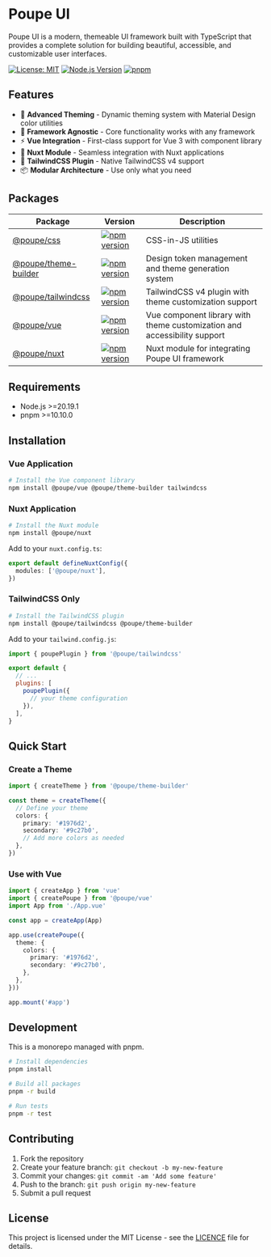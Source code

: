 # Poupe UI

Poupe UI is a modern, themeable UI framework built with TypeScript that provides a complete solution for building beautiful, accessible, and customizable user interfaces.

[![License: MIT](https://img.shields.io/badge/License-MIT-blue.svg)](./LICENCE.txt)
[![Node.js Version](https://img.shields.io/badge/node-%3E%3D20.19.1-brightgreen)](package.json)
[![pnpm](https://img.shields.io/badge/pnpm-%3E%3D10.10.0-orange)](package.json)

## Features

- 🎨 **Advanced Theming** - Dynamic theming system with Material Design color utilities
- 🔌 **Framework Agnostic** - Core functionality works with any framework
- ⚡ **Vue Integration** - First-class support for Vue 3 with component library
- 🧩 **Nuxt Module** - Seamless integration with Nuxt applications
- 🌈 **TailwindCSS Plugin** - Native TailwindCSS v4 support
- 📦 **Modular Architecture** - Use only what you need

## Packages

| Package | Version | Description |
|---------|---------|-------------|
| [@poupe/css](./packages/@poupe-css) | [![npm version](https://img.shields.io/npm/v/@poupe/css.svg)](https://www.npmjs.com/package/@poupe/css) | CSS-in-JS utilities |
| [@poupe/theme-builder](./packages/@poupe-theme-builder) | [![npm version](https://img.shields.io/npm/v/@poupe/theme-builder.svg)](https://www.npmjs.com/package/@poupe/theme-builder) | Design token management and theme generation system |
| [@poupe/tailwindcss](./packages/@poupe-tailwindcss) | [![npm version](https://img.shields.io/npm/v/@poupe/tailwindcss.svg)](https://www.npmjs.com/package/@poupe/tailwindcss) | TailwindCSS v4 plugin with theme customization support |
| [@poupe/vue](./packages/@poupe-vue) | [![npm version](https://img.shields.io/npm/v/@poupe/vue.svg)](https://www.npmjs.com/package/@poupe/vue) | Vue component library with theme customization and accessibility support |
| [@poupe/nuxt](./packages/@poupe-nuxt) | [![npm version](https://img.shields.io/npm/v/@poupe/nuxt.svg)](https://www.npmjs.com/package/@poupe/nuxt) | Nuxt module for integrating Poupe UI framework |

## Requirements

- Node.js >=20.19.1
- pnpm >=10.10.0

## Installation

### Vue Application

```bash
# Install the Vue component library
npm install @poupe/vue @poupe/theme-builder tailwindcss
```

### Nuxt Application

```bash
# Install the Nuxt module
npm install @poupe/nuxt
```

Add to your `nuxt.config.ts`:

```typescript
export default defineNuxtConfig({
  modules: ['@poupe/nuxt'],
})
```

### TailwindCSS Only

```bash
# Install the TailwindCSS plugin
npm install @poupe/tailwindcss @poupe/theme-builder
```

Add to your `tailwind.config.js`:

```javascript
import { poupePlugin } from '@poupe/tailwindcss'

export default {
  // ...
  plugins: [
    poupePlugin({
      // your theme configuration
    }),
  ],
}
```

## Quick Start

### Create a Theme

```typescript
import { createTheme } from '@poupe/theme-builder'

const theme = createTheme({
  // Define your theme
  colors: {
    primary: '#1976d2',
    secondary: '#9c27b0',
    // Add more colors as needed
  },
})
```

### Use with Vue

```typescript
import { createApp } from 'vue'
import { createPoupe } from '@poupe/vue'
import App from './App.vue'

const app = createApp(App)

app.use(createPoupe({
  theme: {
    colors: {
      primary: '#1976d2',
      secondary: '#9c27b0',
    },
  },
}))

app.mount('#app')
```

## Development

This is a monorepo managed with pnpm.

```bash
# Install dependencies
pnpm install

# Build all packages
pnpm -r build

# Run tests
pnpm -r test
```

## Contributing

1. Fork the repository
2. Create your feature branch: `git checkout -b my-new-feature`
3. Commit your changes: `git commit -am 'Add some feature'`
4. Push to the branch: `git push origin my-new-feature`
5. Submit a pull request

## License

This project is licensed under the MIT License - see the [LICENCE](./LICENCE.txt) file for details.
